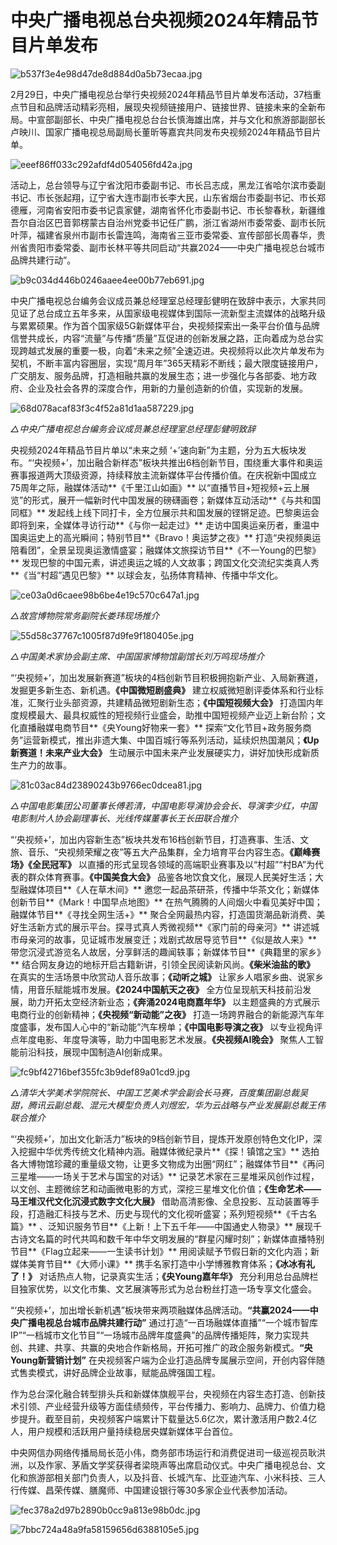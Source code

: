 # 中央广播电视总台央视频2024年精品节目片单发布

![b537f3e4e98d47de8d884d0a5b73ecaa.jpg](https://raw.githubusercontent.com/qqhsx/qqnews_image/main/2024/02/29/中央广播电视总台央视频2024年精品节目片单发布/b537f3e4e98d47de8d884d0a5b73ecaa.jpg)

2月29日，中央广播电视总台举行央视频2024年精品节目片单发布活动，37档重点节目和品牌活动精彩亮相，展现央视频链接用户、链接世界、链接未来的全新布局。中宣部副部长、中央广播电视总台台长慎海雄出席，并与文化和旅游部副部长卢映川、国家广播电视总局副局长董昕等嘉宾共同发布央视频2024年精品节目片单。

![eeef86ff033c292afdf4d054056fd42a.jpg](https://raw.githubusercontent.com/qqhsx/qqnews_image/main/2024/02/29/中央广播电视总台央视频2024年精品节目片单发布/eeef86ff033c292afdf4d054056fd42a.jpg)

活动上，总台领导与辽宁省沈阳市委副书记、市长吕志成，黑龙江省哈尔滨市委副书记、市长张起翔，辽宁省大连市副市长李大民，山东省烟台市委副书记、市长郑德雁，河南省安阳市委书记袁家健，湖南省怀化市委副书记、市长黎春秋，新疆维吾尔自治区巴音郭楞蒙古自治州党委书记任广鹏，浙江省湖州市委常委、副市长阮叶萍，福建省泉州市副市长雷连鸣，海南省三亚市委常委、宣传部部长周春华，贵州省贵阳市委常委、副市长林平等共同启动“共赢2024——中央广播电视总台城市品牌共建行动”。

![b9c034d446b0246aaee4ee00b77eb691.jpg](https://raw.githubusercontent.com/qqhsx/qqnews_image/main/2024/02/29/中央广播电视总台央视频2024年精品节目片单发布/b9c034d446b0246aaee4ee00b77eb691.jpg)

中央广播电视总台编务会议成员兼总经理室总经理彭健明在致辞中表示，大家共同见证了总台成立五年多来，从国家级电视媒体到国际一流新型主流媒体的战略升级与累累硕果。作为首个国家级5G新媒体平台，央视频探索出一条平台价值与品牌信誉共成长，内容“流量”与传播“质量”互促进的创新发展之路，正向着成为总台实现跨越式发展的重要一极，向着“未来之频”全速迈进。央视频将以此次片单发布为契机，不断丰富内容圈层，实现“周月年”365天精彩不断线；最大限度链接用户，广交朋友、服务品牌，打造相融共赢的发展生态；进一步强化与各部委、地方政府、企业及社会各界的深度合作，用新的力量创造新的价值，实现新的发展。

![68d078acaf83f3c4f52a81d1aa587229.jpg](https://raw.githubusercontent.com/qqhsx/qqnews_image/main/2024/02/29/中央广播电视总台央视频2024年精品节目片单发布/68d078acaf83f3c4f52a81d1aa587229.jpg)

_△中央广播电视总台编务会议成员兼总经理室总经理彭健明致辞_

央视频2024年精品节目片单以“未来之频
‘+’速向新”为主题，分为五大板块发布。“‘央视频+’，加出融合新样态”板块共推出6档创新节目，围绕重大事件和奥运赛事报道两大顶级资源，持续释放主流新媒体平台传播价值。在庆祝新中国成立75周年之际，融媒体活动**《千里江山如画》**
以“直播节目+短视频+云上展览”的形式，展开一幅新时代中国发展的磅礴画卷；新媒体互动活动**《与共和国同框》**
发起线上线下同打卡，全方位展示共和国发展的铿锵足迹。巴黎奥运会即将到来，全媒体寻访行动**《与你一起走过》**
走访中国奥运亲历者，重温中国奥运史上的高光瞬间；特别节目**《Bravo！奥运梦之夜》**
打造“央视频奥运陪看团”，全景呈现奥运激情盛宴；融媒体文旅探访节目**《不一Young的巴黎》**
发现巴黎的中国元素，讲述奥运之城的人文故事；跨国文化交流纪实类真人秀**《当“村超”遇见巴黎》** 以球会友，弘扬体育精神、传播中华文化。

![ce03a0d6caee98b6be4e19c570c647a1.jpg](https://raw.githubusercontent.com/qqhsx/qqnews_image/main/2024/02/29/中央广播电视总台央视频2024年精品节目片单发布/ce03a0d6caee98b6be4e19c570c647a1.jpg)

_△故宫博物院常务副院长娄玮现场推介_

![55d58c37767c1005f87d9fe9f180405e.jpg](https://raw.githubusercontent.com/qqhsx/qqnews_image/main/2024/02/29/中央广播电视总台央视频2024年精品节目片单发布/55d58c37767c1005f87d9fe9f180405e.jpg)

 _△中国美术家协会副主席、中国国家博物馆副馆长刘万鸣现场推介_

“‘央视频+’，加出发展新赛道”板块的4档创新节目积极拥抱新产业、入局新赛道，发掘更多新生态、新机遇。**《中国微短剧盛典》**
建立权威微短剧评委体系和行业标准，汇聚行业头部资源，共建精品微短剧新生态；**《中国短视频大会》**
打造国内年度规模最大、最具权威性的短视频行业盛会，助推中国短视频产业迈上新台阶；文化直播融媒电商节目**《央Young好物来一套》**
探索“文化节目+政务服务商务”运营新模式，推出非遗大集、中国百城行等系列活动，延续炽热国潮风；**《Up新赛道！未来产业大会》**
生动展示中国未来产业发展硬实力，讲好加快形成新质生产力的故事。

![81c03ac84d23890243b9766ec0dcea81.jpg](https://raw.githubusercontent.com/qqhsx/qqnews_image/main/2024/02/29/中央广播电视总台央视频2024年精品节目片单发布/81c03ac84d23890243b9766ec0dcea81.jpg)

_△中国电影集团公司董事长傅若清，中国电影导演协会会长、导演李少红，中国电影制片人协会副理事长、光线传媒董事长王长田联合推介_

“‘央视频+’，加出内容新生态”板块共发布16档创新节目，打造赛事、生活、文旅、音乐、“央视频荣耀之夜”等五大产品集群，全力培育平台内容生态。**《巅峰赛场》《全民冠军》**
以直播的形式呈现各领域的高端职业赛事及以“村超”“村BA”为代表的群众体育赛事。**《中国美食大会》**
品鉴各地饮食文化，展现人民美好生活；大型融媒体项目**《人在草木间》** 邀您一起品茶研茶，传播中华茶文化；新媒体创新节目**《Mark！中国早点地图》**
在热气腾腾的人间烟火中看见美好中国；融媒体节目**《寻找全网生活+》**
聚合全网最热内容，打造国货潮品新消费、美好生活新方式的展示平台。探寻式真人秀微视频**《家门前的母亲河》**
讲述城市母亲河的故事，见证城市发展变迁；戏剧式故居导览节目**《似是故人来》**
带您沉浸式游览名人故居，分享鲜活的趣闻轶事；新媒体节目**《典籍里的家乡》** 结合网友身边的地标开启古籍新讲，引领全民阅读新风尚。**《柴米油盐的歌》**
在真实的生活场景中欣赏动人音乐故事；**《动听之城》** 让家乡人唱家乡曲、说家乡情，用音乐赋能城市发展。**《2024中国航天之夜》**
全方位呈现航天科技前沿发展，助力开拓太空经济新业态；**《奔涌2024电商嘉年华》**
以主题盛典的方式展示电商行业的创新精神；**《央视频“新动能”之夜》**
打造一场跨界融合的新能源汽车年度盛事，发布国人心中的“新动能”汽车榜单；**《中国电影导演之夜》**
以专业视角评点年度电影、年度导演等，助力中国电影艺术发展。**《央视频AI晚会》** 聚焦人工智能前沿科技，展现中国制造AI创新成果。

![fc9bf42716bef355fc3b9def89a01cd9.jpg](https://raw.githubusercontent.com/qqhsx/qqnews_image/main/2024/02/29/中央广播电视总台央视频2024年精品节目片单发布/fc9bf42716bef355fc3b9def89a01cd9.jpg)

_△清华大学美术学院院长、中国工艺美术学会副会长马赛，百度集团副总裁吴甜，腾讯云副总裁、混元大模型负责人刘煜宏，华为云战略与产业发展副总裁王伟联合推介_

“‘央视频+’，加出文化新活力”板块的9档创新节目，提炼开发原创特色文化IP，深入挖掘中华优秀传统文化精神内涵。融媒体微纪录片**《探！镇馆之宝》**
选拍各大博物馆珍藏的重量级文物，让更多文物成为出圈“网红”；融媒体节目**《再问三星堆——一场关于艺术与国宝的对话》**
记录艺术家在三星堆采风创作过程，以文创、主题微综艺和动画微电影的方式，深挖三星堆文化价值；**《生命艺术——马王堆汉代文化沉浸式数字文化大展》**
借助高清影像、全息投影、互动装置等手段，打造融汇科技与艺术、历史与现代的文化视听盛宴；系列短视频**《千古名篇》**
、泛知识服务节目**《上新！上下五千年——中国通史人物录》**
展现千古诗文名篇的时代共鸣和数千年中华文明发展的“群星闪耀时刻”；新媒体直播特别节目**《Flag立起来——一生读书计划》**
用阅读赋予节假日新的文化内涵；新媒体美育节目**《大师小课》** 携手名家打造中小学博雅教育体系；**《冰冰有礼了！》**
对话热点人物，记录真实生活；**《央Young嘉年华》** 充分利用总台品牌栏目独家优势，以文化市集、文艺展演等形式为总台粉丝打造一场专享文化盛会。

“‘央视频+’，加出增长新机遇”板块带来两项融媒体品牌活动。**“共赢2024——中央广播电视总台城市品牌共建行动”**
通过打造“一百场融媒体直播”“一个城市智库IP”“一档城市文化节目”“一场城市品牌年度盛典”的品牌传播矩阵，聚力实现共创、共建、共享、共赢的央地合作新格局，开拓可推广的政企服务新模式。**“央Young新营销计划”**
在央视频客户端为企业打造品牌专属展示空间，开创内容伴随式售卖模式，讲好品牌企业故事，赋能品牌强国工程。

作为总台深化融合转型排头兵和新媒体旗舰平台，央视频在内容生态打造、创新技术引领、产业经营升级等方面佳绩频传，平台传播力、影响力、品牌力、价值力稳步提升。截至目前，央视频客户端累计下载量达5.6亿次，累计激活用户数2.4亿人，用户规模和活跃用户量持续稳居央媒新媒体平台首位。

中央网信办网络传播局局长范小伟，商务部市场运行和消费促进司一级巡视员耿洪洲，以及作家、茅盾文学奖获得者梁晓声等出席启动仪式。中央广播电视总台、文化和旅游部相关部门负责人，以及抖音、长城汽车、比亚迪汽车、小米科技、三人行传媒、昌荣传媒、膳魔师、中国建设银行等30多家企业代表参加活动。

![fec378a2d97b2890b0cc9a813e98b0dc.jpg](https://raw.githubusercontent.com/qqhsx/qqnews_image/main/2024/02/29/中央广播电视总台央视频2024年精品节目片单发布/fec378a2d97b2890b0cc9a813e98b0dc.jpg)

![7bbc724a48a9fa58159656d6388105e5.jpg](https://raw.githubusercontent.com/qqhsx/qqnews_image/main/2024/02/29/中央广播电视总台央视频2024年精品节目片单发布/7bbc724a48a9fa58159656d6388105e5.jpg)


